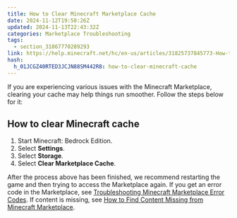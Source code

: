 ```yaml
---
title: How to Clear Minecraft Marketplace Cache
date: 2024-11-12T19:58:26Z
updated: 2024-11-13T22:43:32Z
categories: Marketplace Troubleshooting
tags:
  - section_31867770289293
link: https://help.minecraft.net/hc/en-us/articles/31825737845773-How-to-Clear-Minecraft-Marketplace-Cache
hash:
  h_01JCGZ40RTED3JCJN88SM442R8: how-to-clear-minecraft-cache
---
```


If you are experiencing various issues with the Minecraft Marketplace, clearing your cache may help things run smoother. Follow the steps below for it:

## How to clear Minecraft cache

1.  Start Minecraft: Bedrock Edition.
2.  Select **Settings**.
3.  Select **Storage**.
4.  Select **Clear Marketplace Cache**.

After the process above has been finished, we recommend restarting the game and then trying to access the Marketplace again. If you get an error code in the Marketplace, see [Troubleshooting Minecraft Marketplace Error Codes](../Performance-Troubleshooting/Troubleshooting-Minecraft-Marketplace-Error-Codes.md). If content is missing, see [How to Find Content Missing from Minecraft Marketplace](./How-to-Find-Content-Missing-from-Minecraft-Marketplace.md).

